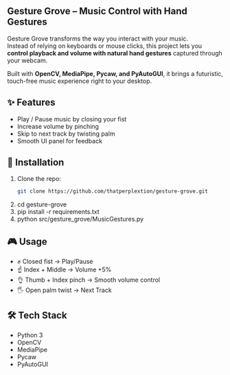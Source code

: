 ## Gesture Grove – Music Control with Hand Gestures  

Gesture Grove transforms the way you interact with your music.  
Instead of relying on keyboards or mouse clicks, this project lets you **control playback and volume with natural hand gestures** captured through your webcam.  

Built with **OpenCV, MediaPipe, Pycaw, and PyAutoGUI**, it brings a futuristic, touch-free music experience right to your desktop.  

## ✨ Features
- Play / Pause music by closing your fist
- Increase volume by pinching
- Skip to next track by twisting palm
- Smooth UI panel for feedback

## 🚀 Installation
1. Clone the repo:
   ```bash
   git clone https://github.com/thatperplextion/gesture-grove.git
2. cd gesture-grove
3. pip install -r requirements.txt
4. python src/gesture_grove/MusicGestures.py


## 🎮 Usage
- ✊ Closed fist → Play/Pause
- ☝ Index + Middle → Volume +5%
- 👌 Thumb + Index pinch → Smooth volume control
- 🖐 Open palm twist → Next Track

## 🛠 Tech Stack
- Python 3
- OpenCV
- MediaPipe
- Pycaw
- PyAutoGUI


